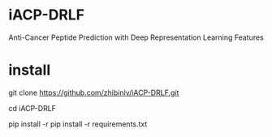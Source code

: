 # iACP-DRLF
Anti-Cancer Peptide Prediction with Deep Representation Learning Features
# install
git clone https://github.com/zhibinlv/iACP-DRLF.git 

cd iACP-DRLF

pip install -r pip install -r requirements.txt


